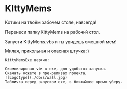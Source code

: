 # KIttyMems
Котики на твоём рабочем столе, навсегда!

Перенеси папку KittyMems на рабочий стол.

Запусти KittyMems.vbs и ты увидешь смешной мем!

Милая, прикольная и опасная штучка :)

```Deprecated
KittyMemsExe версия:

Скомпилиронан vbs в exe, для удобства запуска.
Скачать можете в пре-релизах проекта.
![Logotype](./docs/wall.jpg)
Табличка перед запуском exe, в ближайшее время уберу.
```
